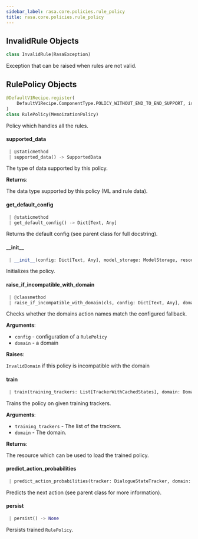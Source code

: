 ```yaml
---
sidebar_label: rasa.core.policies.rule_policy
title: rasa.core.policies.rule_policy
---
```

## InvalidRule Objects

```python
class InvalidRule(RasaException)
```

Exception that can be raised when rules are not valid.

## RulePolicy Objects

```python
@DefaultV1Recipe.register(
    DefaultV1Recipe.ComponentType.POLICY_WITHOUT_END_TO_END_SUPPORT, is_trainable=True
)
class RulePolicy(MemoizationPolicy)
```

Policy which handles all the rules.

#### supported\_data

```python
 | @staticmethod
 | supported_data() -> SupportedData
```

The type of data supported by this policy.

**Returns**:

  The data type supported by this policy (ML and rule data).

#### get\_default\_config

```python
 | @staticmethod
 | get_default_config() -> Dict[Text, Any]
```

Returns the default config (see parent class for full docstring).

#### \_\_init\_\_

```python
 | __init__(config: Dict[Text, Any], model_storage: ModelStorage, resource: Resource, execution_context: ExecutionContext, featurizer: Optional[TrackerFeaturizer] = None, lookup: Optional[Dict] = None) -> None
```

Initializes the policy.

#### raise\_if\_incompatible\_with\_domain

```python
 | @classmethod
 | raise_if_incompatible_with_domain(cls, config: Dict[Text, Any], domain: Domain) -> None
```

Checks whether the domains action names match the configured fallback.

**Arguments**:

- `config` - configuration of a `RulePolicy`
- `domain` - a domain

**Raises**:

  `InvalidDomain` if this policy is incompatible with the domain

#### train

```python
 | train(training_trackers: List[TrackerWithCachedStates], domain: Domain, **kwargs: Any, ,) -> Resource
```

Trains the policy on given training trackers.

**Arguments**:

- `training_trackers` - The list of the trackers.
- `domain` - The domain.
  

**Returns**:

  The resource which can be used to load the trained policy.

#### predict\_action\_probabilities

```python
 | predict_action_probabilities(tracker: DialogueStateTracker, domain: Domain, rule_only_data: Optional[Dict[Text, Any]] = None, **kwargs: Any, ,) -> PolicyPrediction
```

Predicts the next action (see parent class for more information).

#### persist

```python
 | persist() -> None
```

Persists trained `RulePolicy`.

